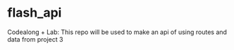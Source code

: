 # flash_api
Codealong + Lab: This repo will be used to make an api of using routes and data from project 3
